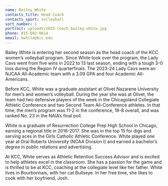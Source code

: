 ```yaml
---
name: Bailey White
contacts_title: Head Coach
contacts_sport: volleyball
sort_number: 1
portrait: uploads/2023-coach_bailey-white.jpg
phone: 815‑802‑8614
email: bwhite@kcc.edu
---
```


Bailey White is entering her second season as the head coach of the KCC women’s volleyball program. Since White took over the program, the Lady Cavs went from five wins in 2022 to 13 last season, ending with a tough 3-0 loss during the Region IV quarterfinals. The 2023-24 Lady Cavs were an NJCAA All-Academic team with a 3.09 GPA and four Academic All-Americans. 

Before KCC, White was a graduate assistant at Olivet Nazarene University for men’s and women’s volleyball. During the year she was at Olivet, the team had two defensive players of the week in the Chicagoland Collegiate Athletic Conference and two Second Team All-Conference athletes. In that time, the men’s program was 11-2 in the conference, 18-8 overall, and was ranked No. 23 in the NAIA’s final poll.

White is a graduate of Resurrection College Prep High School in Chicago, earning a regional title in 2016-2017. She was in the top 15 for digs and serving aces in the Girls Catholic Athletic Conference. White played one year at Oral Roberts University (NCAA Division I) and earned a bachelor’s degree in public relations and advertising.

At KCC, White serves as Athletic Retention Success Advisor and is excited to help athletes excel in the classroom. She has a passion for the game and is thrilled to be at KCC, coaching at the collegiate level like her father. White lives in Bourbonnais, with her cat Bullseye. In her free time, she likes to cook with her boyfriend, Josh.
